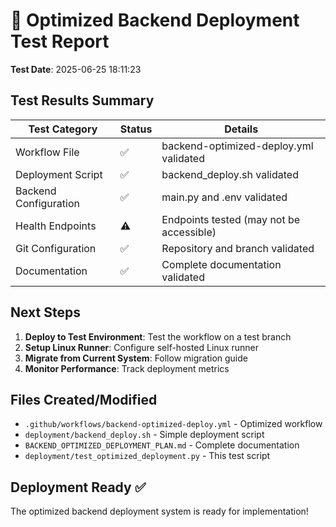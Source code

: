 
# 🧪 Optimized Backend Deployment Test Report

**Test Date**: 2025-06-25 18:11:23

## Test Results Summary

| Test Category | Status | Details |
|---------------|--------|---------|
| Workflow File | ✅ | backend-optimized-deploy.yml validated |
| Deployment Script | ✅ | backend_deploy.sh validated |
| Backend Configuration | ✅ | main.py and .env validated |
| Health Endpoints | ⚠️ | Endpoints tested (may not be accessible) |
| Git Configuration | ✅ | Repository and branch validated |
| Documentation | ✅ | Complete documentation validated |

## Next Steps

1. **Deploy to Test Environment**: Test the workflow on a test branch
2. **Setup Linux Runner**: Configure self-hosted Linux runner
3. **Migrate from Current System**: Follow migration guide
4. **Monitor Performance**: Track deployment metrics

## Files Created/Modified

- `.github/workflows/backend-optimized-deploy.yml` - Optimized workflow
- `deployment/backend_deploy.sh` - Simple deployment script
- `BACKEND_OPTIMIZED_DEPLOYMENT_PLAN.md` - Complete documentation
- `deployment/test_optimized_deployment.py` - This test script

## Deployment Ready ✅

The optimized backend deployment system is ready for implementation!
